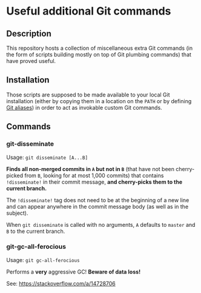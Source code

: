 Useful additional Git commands
==============================

Description
-----------

This repository hosts a collection of miscellaneous extra Git commands (in the
form of scripts building mostly on top of Git plumbing commands) that have
proved useful.

Installation
------------

Those scripts are supposed to be made available to your local Git installation
(either by copying them in a location on the `PATH` or by defining
[Git aliases](https://git-scm.com/book/en/v2/Git-Basics-Git-Aliases)) in
order to act as invokable custom Git commands.

Commands
--------

### git-disseminate ###

Usage: `git disseminate [A...B]`

**Finds all non-merged commits in `A` but not in `B`** (that have not been
cherry-picked from `B`, looking for at most 1,000 commits) that contains
`!disseminate!` in their commit message, **and cherry-picks them to the current
branch.**

The `!disseminate!` tag does not need to be at the beginning of a new line and
can appear anywhere in the commit message body (as well as in the subject).

When `git disseminate` is called with no arguments, `A` defaults to `master`
and `B` to the current branch.

### git-gc-all-ferocious ###

Usage: `git gc-all-ferocious`

Performs a **very** aggressive GC! **Beware of data loss!**

See: <https://stackoverflow.com/a/14728706>
